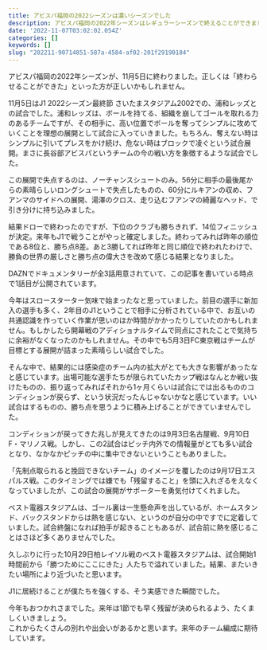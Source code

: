 ```yaml
---
title: アビスパ福岡の2022シーズンは濃いシーズンでした
description: アビスパ福岡の2022年シーズンはレギュラーシーズンで終えることができました。一年の振り返りをざっくりとまとめました。
date: '2022-11-07T03:02:02.054Z'
categories: []
keywords: []
slug: "202211-90714851-587a-4584-af02-201f29190184"
---
```

アビスパ福岡の2022年シーズンが、11月5日に終わりました。正しくは「終わらせることができた」といった方が正しいかもしれません。

11月5日はJ1 2022シーズン最終節 さいたまスタジアム2002での、浦和レッズとの試合でした。浦和レッズは、ボールを持てる、組織を崩してゴールを取れる力のあるチームですが、その相手に、高い位置でボールを奪ってシンプルに攻めていくことを理想の展開として試合に入っていきました。もちろん、奪えない時はシンプルに引いてプレスをかけ続け、危ない時はブロックで凌ぐという試合展開。まさに長谷部アビスパというチームの今の戦い方を象徴するような試合でした。

この展開で失点するのは、ノーチャンスシュートのみ。56分に相手の最後尾からの素晴らしいロングシュートで失点したものの、60分にルキアンの収め、フアンマのサイドへの展開、湯澤のクロス、走り込むフアンマの綺麗なヘッド、で引き分けに持ち込みました。

結果ドローで終わったのですが、下位のクラブも勝ちきれず、14位フィニッシュが決定。来年もJ1で戦うことがやっと確定しました。終わってみれば昨年の順位である8位と、勝ち点8差。あと3勝してれば昨年と同じ順位で終われたわけで、勝負の世界の厳しさと勝ち点の偉大さを改めて感じる結果となりました。

DAZNでドキュメンタリーが全3話用意されていて、この記事を書いている時点で1話目が公開されています。

今年はスロースターター気味で始まったなと思っていました。前目の選手に新加入の選手も多く、2年目のJ1ということで相手に分析されている中で、お互いの共通認識を作っていく作業が思いのほか時間がかかったりしていたのかもしれません。もしかしたら開幕戦のアディショナルタイムで同点にされたことで気持ちに余裕がなくなったのかもしれません。その中でも5月3日FC東京戦はチームが目標とする展開が詰まった素晴らしい試合でした。

そんな中で、結果的には感染症のチーム内の拡大がとても大きな影響があったなと感じています。出場可能な選手たちが限られていたカップ戦はなんとか戦い抜けたものの、振り返ってみればそれから1ヶ月くらいは試合にでは出るもののコンディションが戻らず、という状況だったんじゃないかなと感じています。いい試合はするものの、勝ち点を思うように積み上げることができていませんでした。

コンディションが戻ってきた兆しが見えてきたのは9月3日名古屋戦、9月10日F・マリノス戦。しかし、この2試合はピッチ内外での情報量がとても多い試合となり、なかなかピッチの中に集中できないということもありました。

「先制点取られると挽回できないチーム」のイメージを覆したのは9月17日エスパルス戦。このタイミングでは嫌でも「残留すること」を頭に入れざるをえなくなっていましたが、この試合の展開がサポーターを勇気付けてくれました。

ベスト電器スタジアムは、ゴール裏は一生懸命声を出しているが、ホームスタンド、バックスタンドからは熱を感じない、というのが自分の中ですでに定着していました。試合終盤になれば拍手が起きることもあるが、試合前に熱を感じることはさほど多くありませんでした。

久しぶりに行った10月29日柏レイソル戦のベスト電器スタジアムは、試合開始1時間前から「勝つためにここにきた」人たちで溢れていました。結果、またいきたい場所により近づいたと思います。

J1に居続けることが僕たちを強くする、そう実感できた瞬間でした。

今年もおつかれさまでした。来年は1節でも早く残留が決められるよう、たくましくいきましょう。  
これからたくさんの別れや出会いがあるかと思います。来年のチーム編成に期待しています。